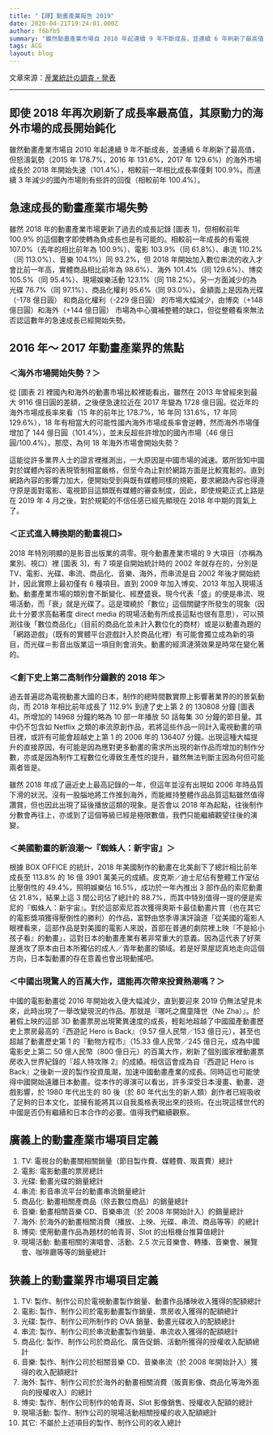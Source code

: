 ```yaml
---
title: "【譯】動畫產業報告 2019"
date: 2020-04-21T19:24:01.000Z
author: f6bfb5
summary: "雖然動畫產業市場自 2010 年起連續 9 年不斷成長，並連續 6 年刷新了最高值，但怒濤氣勢（2015 年 178.7%，2016 年 131.6%，2017 年 129.6%）的海外市場成長於 2018 年開始失速（101.4%），相較前一年相比成長率僅剩 100.9%。而連續 3 年減少的國內市場則有些許的回復（相較前年 100.4%）。"
tags: ACG
layout: blog
---
```


文章來源：[産業統計の調査・発表](https://aja.gr.jp/jigyou/chousa/sangyo_toukei)

---

## 即使 2018 年再次刷新了成長率最高值，其原動力的海外市場的成長開始鈍化

雖然動畫產業市場自 2010 年起連續 9 年不斷成長，並連續 6 年刷新了最高值，但怒濤氣勢（2015 年 178.7%，2016 年 131.6%，2017 年 129.6%）的海外市場成長於 2018 年開始失速（101.4%），相較前一年相比成長率僅剩 100.9%。而連續 3 年減少的國內市場則有些許的回復（相較前年 100.4%）。

## 急速成長的動畫產業市場失勢

雖然 2018 年的動畫產業市場更新了過去的成長記錄 [圖表 1]，但相較前年 100.9% 的這個數字即使轉為負成長也是有可能的。相較前一年成長的有電視 107.0%（去年的相比前年為 100.9%）、電影 103.9%（同 61.8%）、串流 110.2%（同 113.0%）、音樂 104.1%）同 93.2%，但 2018 年開始加入數位串流的收入才會比前一年高，實體商品相比前年為 98.6%）、海外 101.4%（同 129.6%）、博奕 105.5%（同 95.4%）、現場娛樂活動 123.1%（同 118.2%）。另一方面減少的為 光碟 76.7%（同 97.1%）、商品化權利 95.6%（同 93.0%）。金額面上是因為光碟（-178 億日圓） 和商品化權利（-229 億日圓） 的市場大幅減少，由博奕（+148 億日圓）和海外（+144 億日圓） 市場為中心彌補整體的缺口，但從整體看來無法否認這數年的急速成長已經開始失勢。

## 2016 年～ 2017 年動畫產業界的焦點

### ＜海外市場開始失勢？＞

從 [圖表 2] 裡國內和海外的動畫市場比較裡能看出，雖然在 2013 年曾經來到最大 9116 億日圓的差額，之後便急速拉近在 2017 年變為 1728 億日圓。從近年的海外市場成長率來看（15 年的前年比 178.7%，16 年同 131.6%，17 年同 129.6%），18 年有相當大的可能性國內海外市場成長率會逆轉，然而海外市場僅增加了 144 億日圓（101.4%），並未反超些許增加的國內市場（46 億日圓/100.4%）。那麼，為何 18 年海外市場會開始失勢？

這能從許多業界人士的證言裡推測出，一大原因是中國市場的減速。眾所皆知中國對於媒體內容的表現管制相當嚴格，但至今為止對於網路方面是比較寬鬆的。直到網路內容的影響力加大，便開始受到與既有媒體同樣的規範，要求網路內容也得遵守原是面對電影、電視節目這類既有媒體的審查制度，因此，即使規範正式上路是在 2019 年 4 月之後，對於規範的不信任感已經先顯現在 2018 年中期的買氣上了。

### ＜正式進入轉換期的動畫視口>

2018 年特別明顯的是影音出版業的凋零。現今動畫產業市場的 9 大項目（亦稱為業別、視口）裡 [圖表 3]，有 7 項是自開始統計時的 2002 年就存在的，分別是 TV、電影、光碟、串流、商品化、音樂、海外，而串流是自 2002 年後才開始統計，因此實際上最初僅有 6 種項目。直到 2009 年加入博奕、2013 年加入現場活動。動畫產業市場的類別會不斷變化、經歷盛衰。現今代表「盛」的便是串流、現場活動，而「衰」就是光碟了。這是環繞於「數位」這個關鍵字所發生的現象（因此十分要求高黏著度 direct media 的現場活動有所成長這點也很有意思），可以預測往後「數位商品化」（目前的商品化並未計入數位化的商材）或是以動畫為題的「網路遊戲」（既有的實體平台遊戲計入於商品化裡）有可能會獨立成為新的項目，而光碟＝影音出版業這一項目則會消失。動畫的經濟漣漪效果是時常在變化著的。

### ＜創下史上第二高制作分鐘數的 2018 年＞

過去普遍認為電視動畫大國的日本，制作的總時間數實際上影響著業界的的景氣動向，而 2018 年相比前年成長了 112.9% 到達了史上第 2 的 130808 分鐘 [圖表 4]。所增加的 14968 分鐘約略為 10 部一年播放 50 話每集 30 分鐘的節目量。其中仍不包含如 Netflix 之類的串流原創作品，若將這些作品一同計入電視動畫的項目裡，或許有可能會超越史上第 1 的 2006 年的 136407 分鐘。出現這種大幅提升的直接原因，有可能是因為應對更多動畫的需求所出現的新作品而增加的制作分數，亦或是因為制作工程數位化導致生產性的提升，雖然無法判斷主因為何但可能兩者皆是。

雖然 2018 年成了逼近史上最高記錄的一年，但這年並沒有出現如 2006 年時品質下滑的狀況。沒有一股腦地將工作推到海外，而能維持整體作品品質這點雖然值得讚賞，但也因此出現了延後播放這類的現象。是否會以 2018 年為起點，往後制作分數會再往上，亦或到了這個等級已經是極限數值，我們只能繼續觀望往後的演變。

### ＜美國動畫的新浪潮～『蜘蛛人：新宇宙』＞

根據 BOX OFFICE 的統計，2018 年美國制作的動畫在北美創下了總計相比前年成長至 113.8% 的 16 億 3901 萬美元的成績。皮克斯／迪士尼佔有整體工作室佔比壓倒性的 49.4%，照明娛樂佔 16.5%，成功於一年內推出 3 部作品的索尼動畫佔 21.8%，結果上這 3 間公司佔了總計的 88.7%，而其中特別值得一提的便是索尼的『蜘蛛人：新宇宙』。對於這部索尼首次獲得奧斯卡最佳動畫片賞（也在其它的電影獎項獲得壓倒性的勝利）的作品，富野由悠季導演評論道「從美國的電影人眼裡看來，這部作品是對美國的電影人來說，首部在普通的劇院裡上映『不是給小孩子看』的動畫」，這對日本的動畫產業有著非常重大的意義。因為這代表了好萊屋進攻了原本由日本所獨佔的成人／青年動畫的領域。若是好萊屋認真地走向這個方向，日本製動畫的存在意義也會出現動搖吧。

### ＜中國出現驚人的百萬大作，這能再次帶來投資熱潮嗎？＞

中國的電影動畫從 2016 年開始收入便大幅減少，直到要迎來 2019 仍無法望見未來，此時出現了一舉改變現況的作品。那就是『哪吒之魔童降世（Ne Zha）』。於暑假上映的這部 3D 動畫票房出現驚異速度的成長，輕鬆地超越了中國國產動畫歷史上票房最高的『西遊記 Hero is Back』（9.57 億人民幣／153 億日元），甚至也超越了動畫歷史第 1 的『動物方程市』（15.33 億人民幣／245 億日元，成為中國電影史上第二 50 億人民幣（800 億日元）的百萬大作，刷新了個別國家裡動畫票房收入世界紀錄的『超人特攻隊 2』的成績。相信這會成為自『西遊記 Hero is Back』之後新一波的製作投資風潮，加速中國動畫產業的成長。同時這也可能使得中國開始遠離日本動畫。從本作的導演可以看出，許多深受日本漫畫、動畫、遊戲影響，於 1980 年代出生的 80 後（於 80 年代出生的新人類）創作者已經吸收了足夠的日本文化，並擁有能將其以自我風格表現出來的技術。在出現這樣世代的中國是否仍有繼續和日本合作的必要。值得我們繼續觀察。

## 廣義上的動畫產業市場項目定義

1. TV: 電視台的動畫關相關銷量（節目製作費、媒體費、販賣費）總計
2. 電影: 電影動畫的票房總計
3. 光碟: 動畫光碟的銷量總計
4. 串流: 影音串流平台的動畫串流銷量總計
5. 商品化: 動畫相關產商品（除去數位商品）的銷量總計
6. 音樂: 動畫相關音樂 CD、音樂串流（於 2008 年開始計入）的銷量總計
7. 海外: 於海外的動畫相關消費（播放、上映、光碟、串流、商品等等）的總計
8. 博奕: 使用動畫作品為題材的帕青哥、Slot 的出租機台推算值總計
9. 現場活動: 動畫相關的演唱會、活動、2.5 次元音樂會、轉播、音樂會、展覽會、咖啡廳等等的銷量總計

## 狹義上的動畫業界市場項目定義

1. TV: 製作、制作公司於電視動畫製作銷量、動畫作品播映收入獲得的配額總計
2. 電影: 製作、制作公司於電影動畫製作銷量、票房收入獲得的配額總計
3. 光碟: 製作、制作公司所制作的 OVA 銷量、動畫光碟收入的配額總計
4. 串流: 製作、制作公司於串流動畫製作銷量、串流收入獲得的配額總計
5. 商品化: 製作、制作公司於商品化、廣告促銷、活動所獲得的授權收入配額總計
6. 音樂: 製作、制作公司於相關音樂 CD、音樂串流（於 2008 年開始計入）獲得的收入配額總計
7. 海外: 製作、制作公司於於海外的動畫相關消費（販賣影像、商品化等海外面向的授權收入）的總計
8. 博奕: 製作、制作公司制作的帕青哥、Slot 影像銷售、授權收入配額的總計
9. 現場活動: 製作、制作公司的現場活動相關授權的收入配額總計
10. 其它: 不屬於上述項目的製作、制作公司的收入總計
